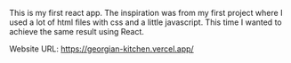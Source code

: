 This is my first react app. The inspiration was from my first project where I used a lot of html files with css and a little javascript. This time I wanted to achieve the same result using React.

Website URL: https://georgian-kitchen.vercel.app/